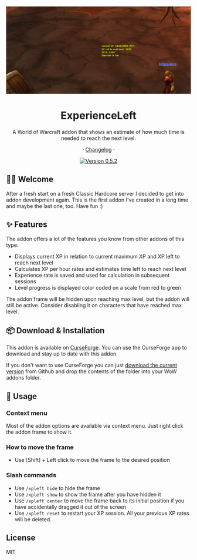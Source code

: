 <div align="center">

![Screenshot][image-screenshot]

# ExperienceLeft

A World of Warcraft addon that shows an estimate of how much time is needed to reach the next level.

· [Changelog](./CHANGELOG.md) ·

[![Version 0.5.2][github-release-shield]][github-release-link]

</div>

## 👋🏻 Welcome

After a fresh start on a fresh Classic Hardcore server I decided to get into addon development again. This is the first addon I've created in a long time and maybe the last one, too. Have fun :)

## ✨ Features

The addon offers a lot of the features you know from other addons of this type:

-   Displays current XP in relation to current maximum XP and XP left to reach next level
-   Calculates XP per hour rates and estimates time left to reach next level
-   Experience rate is saved and used for calculation in subsequent sessions
-   Level progress is displayed color coded on a scale from red to green

The addon frame will be hidden upon reaching max level, but the addon will still be active. Consider disabling it on characters that have reached max level.

## 📦 Download & Installation

This addon is available on [CurseForge][curseforge-release-link]. You can use the CurseForge app to download and stay up to date with this addon.

If you don't want to use CurseForge you can just [download the current version][github-release-link] from Github and drop the contents of the folder into your WoW addons folder.

## 🔨 Usage

### Context menu

Most of the addon options are available via context menu. Just right click the addon frame to show it.

### How to move the frame

-   Use [Shift] + Left click to move the frame to the desired position

### Slash commands

-   Use `/xpleft hide` to hide the frame
-   Use `/xpleft show` to show the frame after you have hidden it
-   Use `/xpleft center` to move the frame back to its initial position if you have accidentally dragged it out of the screen
-   Use `/xpleft reset` to restart your XP session. All your previous XP rates will be deleted.

## License

MIT

<!-- Links -->

[curseforge-release-link]: https://www.curseforge.com/wow/addons/experience-left
[github-release-shield]: https://img.shields.io/badge/version-0.5.2-blue?color=369eff&labelColor=black&logo=github
[github-release-link]: https://github.com/hjenneberg/wow-experience-left/releases/tag/0.5.2
[image-screenshot]: ./docs/images/screenshot.png
